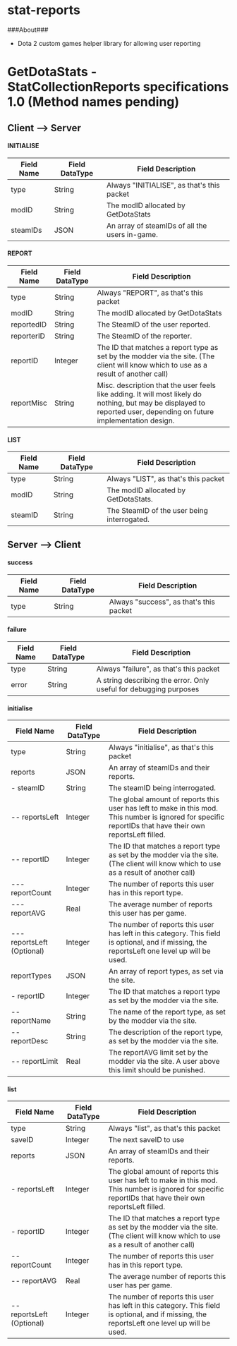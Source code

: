 stat-reports
============

###About###
 - Dota 2 custom games helper library for allowing user reporting

# GetDotaStats - StatCollectionReports specifications 1.0 (Method names pending) #

## Client --> Server ##

#### INITIALISE ####
|Field Name|Field DataType|Field Description
|----------|--------------|-----------------
|type      |String        |Always "INITIALISE", as that's this packet
|modID     |String        |The modID allocated by GetDotaStats
|steamIDs  |JSON          |An array of steamIDs of all the users in-game.

#### REPORT ####
|Field Name|Field DataType|Field Description
|----------|--------------|-----------------
|type      |String        |Always "REPORT", as that's this packet
|modID     |String        |The modID allocated by GetDotaStats
|reportedID|String        |The SteamID of the user reported.
|reporterID|String        |The SteamID of the reporter.
|reportID  |Integer       |The ID that matches a report type as set by the modder via the site. (The client will know which to use as a result of another call)
|reportMisc|String        |Misc. description that the user feels like adding. It will most likely do nothing, but may be displayed to reported user, depending on future implementation design.

#### LIST ####
|Field Name|Field DataType|Field Description
|----------|--------------|-----------------
|type      |String        |Always "LIST", as that's this packet
|modID     |String        |The modID allocated by GetDotaStats.
|steamID   |String        |The SteamID of the user being interrogated.

## Server --> Client ##

#### success ####
|Field Name|Field DataType|Field Description
|----------|--------------|-----------------
|type      |String        |Always "success", as that's this packet

#### failure ####
|Field Name|Field DataType|Field Description
|----------|--------------|-----------------
|type      |String        |Always "failure", as that's this packet
|error     |String        |A string describing the error. Only useful for debugging purposes

#### initialise ####
|Field Name      |Field DataType|Field Description
|----------------|--------------|-----------------
|type            |String        |Always "initialise", as that's this packet
|reports         |JSON          |An array of steamIDs and their reports.
| - steamID      |String        |The steamID being interrogated.
| -- reportsLeft |Integer       |The global amount of reports this user has left to make in this mod. This number is ignored for specific reportIDs that have their own reportsLeft filled.
| -- reportID    |Integer       |The ID that matches a report type as set by the modder via the site. (The client will know which to use as a result of another call)
| --- reportCount|Integer       |The number of reports this user has in this report type.
| --- reportAVG  |Real          |The average number of reports this user has per game.
| --- reportsLeft (Optional)|Integer       |The number of reports this user has left in this category. This field is optional, and if missing, the reportsLeft one level up will be used.
|reportTypes     |JSON          |An array of report types, as set via the site.
| - reportID     |Integer       |The ID that matches a report type as set by the modder via the site.
| -- reportName  |String        |The name of the report type, as set by the modder via the site.
| -- reportDesc  |String        |The description of the report type, as set by the modder via the site.
| -- reportLimit |Real          |The reportAVG limit set by the modder via the site. A user above this limit should be punished.

#### list ####
|Field Name      |Field DataType|Field Description
|----------------|--------------|-----------------
|type            |String        |Always "list", as that's this packet
|saveID          |Integer       |The next saveID to use
|reports         |JSON          |An array of steamIDs and their reports.
| - reportsLeft  |Integer       |The global amount of reports this user has left to make in this mod. This number is ignored for specific reportIDs that have their own reportsLeft filled.
| - reportID     |Integer       |The ID that matches a report type as set by the modder via the site. (The client will know which to use as a result of another call)
| -- reportCount |Integer       |The number of reports this user has in this report type.
| -- reportAVG   |Real          |The average number of reports this user has per game.
| -- reportsLeft (Optional)|Integer       |The number of reports this user has left in this category. This field is optional, and if missing, the reportsLeft one level up will be used.
